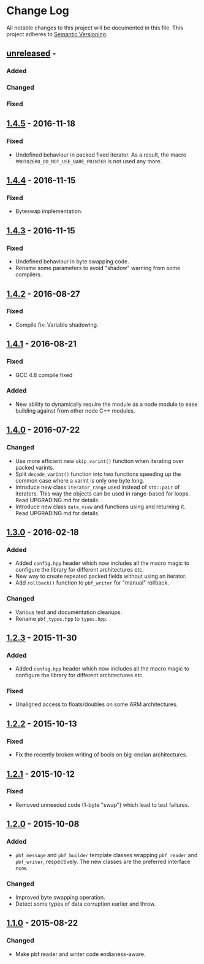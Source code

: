 
# Change Log

All notable changes to this project will be documented in this file.
This project adheres to [Semantic Versioning](http://semver.org/).

## [unreleased] -

### Added

### Changed

### Fixed


## [1.4.5] - 2016-11-18

### Fixed

- Undefined behaviour in packed fixed iterator. As a result, the macro
  `PROTOZERO_DO_NOT_USE_BARE_POINTER` is not used any more.


## [1.4.4] - 2016-11-15

### Fixed

- Byteswap implementation.


## [1.4.3] - 2016-11-15

### Fixed

- Undefined behaviour in byte swapping code.
- Rename some parameters to avoid "shadow" warning from some compilers.


## [1.4.2] - 2016-08-27

### Fixed

- Compile fix: Variable shadowing.


## [1.4.1] - 2016-08-21

### Fixed

- GCC 4.8 compile fixed

### Added

- New ability to dynamically require the module as a node module to ease
  building against from other node C++ modules.

## [1.4.0] - 2016-07-22

### Changed

- Use more efficient new `skip_varint()` function when iterating over
  packed varints.
- Split `decode_varint()` function into two functions speeding up the
  common case where a varint is only one byte long.
- Introduce new class `iterator_range` used instead of `std::pair` of
  iterators. This way the objects can be used in range-based for loops.
  Read UPGRADING.md for details.
- Introduce new class `data_view` and functions using and returning it.
  Read UPGRADING.md for details.


## [1.3.0] - 2016-02-18

### Added

- Added `config.hpp` header which now includes all the macro magic to
  configure the library for different architectures etc.
- New way to create repeated packed fields without using an iterator.
- Add `rollback()` function to `pbf_writer` for "manual" rollback.

### Changed

- Various test and documentation cleanups.
- Rename `pbf_types.hpp` to `types.hpp`.


## [1.2.3] - 2015-11-30

### Added

- Added `config.hpp` header which now includes all the macro magic to
  configure the library for different architectures etc.

### Fixed

- Unaligned access to floats/doubles on some ARM architectures.


## [1.2.2] - 2015-10-13

### Fixed

- Fix the recently broken writing of bools on big-endian architectures.


## [1.2.1] - 2015-10-12

### Fixed

- Removed unneeded code (1-byte "swap") which lead to test failures.


## [1.2.0] - 2015-10-08

### Added

- `pbf_message` and `pbf_builder` template classes wrapping `pbf_reader`
  and `pbf_writer`, respectively. The new classes are the preferred
  interface now.

### Changed

- Improved byte swapping operation.
- Detect some types of data corruption earlier and throw.


## [1.1.0] - 2015-08-22

### Changed

- Make pbf reader and writer code endianess-aware.


[unreleased]: https://github.com/osmcode/libosmium/compare/v1.4.5...HEAD
[1.4.5]: https://github.com/osmcode/libosmium/compare/v1.4.4...v1.4.5
[1.4.4]: https://github.com/osmcode/libosmium/compare/v1.4.3...v1.4.4
[1.4.3]: https://github.com/osmcode/libosmium/compare/v1.4.2...v1.4.3
[1.4.2]: https://github.com/osmcode/libosmium/compare/v1.4.1...v1.4.2
[1.4.1]: https://github.com/osmcode/libosmium/compare/v1.4.0...v1.4.1
[1.4.0]: https://github.com/osmcode/libosmium/compare/v1.3.0...v1.4.0
[1.3.0]: https://github.com/osmcode/libosmium/compare/v1.2.3...v1.3.0
[1.2.3]: https://github.com/osmcode/libosmium/compare/v1.2.2...v1.2.3
[1.2.2]: https://github.com/osmcode/libosmium/compare/v1.2.1...v1.2.2
[1.2.1]: https://github.com/osmcode/libosmium/compare/v1.2.0...v1.2.1
[1.2.0]: https://github.com/osmcode/libosmium/compare/v1.1.0...v1.2.0
[1.1.0]: https://github.com/osmcode/libosmium/compare/v1.0.0...v1.1.0

